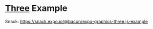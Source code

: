 # [Three](https://github.com/mrdoob/three.js) Example

Snack: https://snack.expo.io/@bacon/expo-graphics-three.js-example
